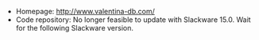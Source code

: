 - Homepage: http://www.valentina-db.com/
- Code repository:
No longer feasible to update with Slackware 15.0. Wait for the following Slackware version.
